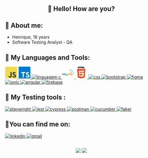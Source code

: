 

<h2 align="center">
👋 Hello! How are you?
</h2>

## **🐉 About me:**
* Henrique, 18 years
* Software Testing Analyst - QA

## **💬 My Languages and Tools:**
<a href="https://developer.mozilla.org/en-US/docs/Web/JavaScript" rel="nofollow">
<img alt="javascript" height="40" width="40" src="https://raw.githubusercontent.com/devicons/devicon/master/icons/javascript/javascript-original.svg">
</a>
<a href="https://www.typescriptlang.org" rel="nofollow">
<img alt="typescript" height="40" width="40" src="https://raw.githubusercontent.com/devicons/devicon/master/icons/typescript/typescript-plain.svg">
</a>
<a href="https://www.inf.pucrs.br/~pinho/LaproI/IntroC/IntroC.htm" rel="nofollow">
<img alt="linguagem c" height="40" width="40" src="https://i.pinimg.com/originals/13/a8/94/13a89487b6a28c9fd6fee57cf6bc5e2c.png">
</a>
<a href="https://www.mysql.com/" rel="nofollow">
<img alt="mysql" height="40" width="40" src="https://raw.githubusercontent.com/devicons/devicon/master/icons/mysql/mysql-original-wordmark.svg">
</a>
<a href="https://www.w3.org/html/" rel="nofollow">
<img alt="html" height="40" width="40" src="https://raw.githubusercontent.com/devicons/devicon/master/icons/html5/html5-original-wordmark.svg">
</a>
<a href="https://www.cssportal.com/css3-button-generator">
<img alt="css" height="40" width="40" src="https://upload.wikimedia.org/wikipedia/commons/thumb/3/3d/CSS.3.svg/1200px-CSS.3.svg.png">
</a>
<a href="https://getbootstrap.com/">
<img alt="bootstrap" height="40" width="40" src="https://upload.wikimedia.org/wikipedia/commons/thumb/b/b2/Bootstrap_logo.svg/1280px-Bootstrap_logo.svg.png">
</a>
<a href="https://www.figma.com/files/recent?fuid=1019770625343230844">
<img alt="figma" height="40" width="40" src="https://www.vectorlogo.zone/logos/figma/figma-icon.svg">
</a>
<a href="https://ionicframework.com/">
<img alt="ionic" height="40" width="40" src="https://www.svgrepo.com/show/353912/ionic-icon.svg">
</a>
<a href="https://angular.io/guide/component-overview">
<img alt="angular" height="40" width="40" src="https://brandslogos.com/wp-content/uploads/images/large/angular-icon-logo.png">
</a>
<a href="https://firebase.google.com/?hl=pt-br">
<img alt="firebase" height="40" width="40" src="https://cdn.iconscout.com/icon/free/png-256/firebase-3628772-3030134.png">
</a>

## **🚀 My Testing tools :**
<a href="https://playwright.dev/" rel="nofollow">
<img alt="playwright" height="40" width="40" src="https://camo.githubusercontent.com/aef63a1fd50f4875d4c90f641b1f44cba669e6240bbc1fb45e8a8bc9953e51fe/68747470733a2f2f7365656b6c6f676f2e636f6d2f696d616765732f502f706c61797772696768742d6c6f676f2d323246413842394536332d7365656b6c6f676f2e636f6d2e706e67">
</a>
<a href="https://jestjs.io/pt-BR/" rel="nofollow">
<img alt="jest" height="40" width="40" src="https://camo.githubusercontent.com/2c5ca93c612776d3f9320578365a5924c36ab08aa618062cb67f08336ffb524a/68747470733a2f2f69636f6e6170652e636f6d2f77702d636f6e74656e742f706e675f6c6f676f5f766563746f722f6a6573742d6c6f676f2e706e67">
</a>
<a href="https://www.cypress.io/" rel="nofollow">
<img alt="cypress" height="40" width="40" src="https://i0.wp.com/blog.knoldus.com/wp-content/uploads/2022/04/cypress.png?fit=364%2C364&ssl=1">
</a>
<a href="https://www.postman.com/" rel="nofollow">
<img alt="postman" height="40" width="40" src="https://camo.githubusercontent.com/9f1ca3b98fb55939fd8e45b6299cc9dfee7163ec9f663fd6f43fc5cfda3c118f/68747470733a2f2f7777772e7376677265706f2e636f6d2f646f776e6c6f61642f3335343230322f706f73746d616e2d69636f6e2e737667">
</a>
 <a href="https://cucumber.io/" rel="nofollow">
<img alt="cucumber" height="40" width="40" src="https://img.stackshare.io/service/2544/jasVAxyJ.png">
</a>
 <a href="https://fakerjs.dev/guide/" rel="nofollow">
<img alt="faker" height="40" width="40" src="https://fakerjs.dev/logo.svg">
</a>


## **🌠You can find me on:**
<a href="https://www.linkedin.com/in/henrique-lopes-velozo-272206234/">
<img alt="linkedin" height="35" width="40" src="https://upload.wikimedia.org/wikipedia/commons/thumb/c/ca/LinkedIn_logo_initials.png/640px-LinkedIn_logo_initials.png"/>
</a>
<a href="mailto:henriquelopesvelozo@gmail.com">
<img alt="gmail" height="40" width="40" src="https://cutewallpaper.org/24/logo-email-png/download-mailang-icons-computer-logo-email-gmail-hq-png-image-freepngimg.png"/>
</a>
</div>
<br>
<br>
<p align="center">
    <img height="180em" style="max-width: 100%" src="https://github-readme-stats.vercel.app/api?username=Hrqlv&theme=moltack"/>
   <img  height="180em" style="max-width: 100%" src="https://github-readme-stats.vercel.app/api/top-langs/?username=Hrqlv&layout=compact&theme=moltack"/>
</p>
